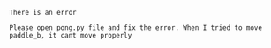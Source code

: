 ```There is an error```

```Please open pong.py file and fix the error. When I tried to move paddle_b, it cant move properly```
